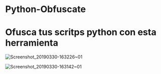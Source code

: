 # Python-Obfuscate
# Ofusca tus scritps python con esta herramienta
![Screenshot_20190330-163226~01](https://user-images.githubusercontent.com/46208706/55282458-c071b800-5309-11e9-821b-7300e239a5e4.png)

![Screenshot_20190330-163142~01](https://user-images.githubusercontent.com/46208706/55282480-0464bd00-530a-11e9-9fbd-7099a2f95179.png)
